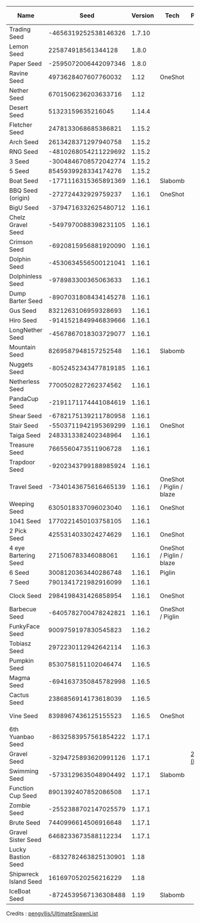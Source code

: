 | Name | Seed | Version | Tech | PB(Pure) | PB(All) | WR | TAS World-Record |
| --- | --- | --- | --- | --- | --- | --- | --- |
| Trading Seed | -4656319252538146326	 | 1.7.10 | |
| Lemon Seed | 225874918561344128 | 1.8.0 | |
| Paper Seed | -2595072006442097346	| 1.8.0 | |
| Ravine Seed | 4973628407607760032 | 1.12 | OneShot |
| Nether Seed | 6701506236203633716 | 1.12 | |
| Desert Seed | 51323159635216045 | 1.14.4 | |
| Fletcher Seed | 2478133068685386821 | 1.15.2 | |
| Arch Seed | 2613428371297940758 | 1.15.2 | |
| RNG Seed | -4810268054211229692 | 1.15.2 | |
| 3 Seed | -3004846708572042774 | 1.15.2 | |
| 5 Seed | 8545939928334174276 | 1.15.2 | |
| Boat Seed | -1771116315365891369 | 1.16.1 | Slabomb |
| BBQ Seed (origin) | -272724432929759237 | 1.16.1 | OneShot |
| BigU Seed | -3794716332625480712 | 1.16.1 | |
| Chelz Gravel Seed | -5497970088398231105 | 1.16.1 | |
| Crimson Seed | -6920815956881920090 | 1.16.1 | |
| Dolphin Seed | -4530634556500121041 | 1.16.1 | |
| Dolphinless Seed | -978983300365063633 | 1.16.1 | |
| Dump Barter Seed | -8907031808434145278 | 1.16.1 | |
| Gus Seed | 8321263106959328693 | 1.16.1 | |
| Hiro Seed | -9141521849946839666 | 1.16.1 | |
| LongNether Seed | -4567867018303729077 | 1.16.1 | |
| Mountain Seed | 8269587948157252548 | 1.16.1 | Slabomb |
| Nuggets Seed | -8052452343477819185 | 1.16.1 | |
| Netherless Seed | 7700502827262374562 | 1.16.1 | |
| PandaCup Seed | -2191171174441084619 | 1.16.1 | |
| Shear Seed | -6782175139211780958 | 1.16.1 | |
| Stair Seed | -5503711942195369299 | 1.16.1 | OneShot |
| Taiga Seed | 2483313382402348964 | 1.16.1 | |
| Treasure Seed | 7665560473511906728 | 1.16.1 | |
| Trapdoor Seed | -9202343799188985924 | 1.16.1 | |
| Travel Seed | -7340143675616465139 | 1.16.1 | OneShot / Piglin / blaze |
| Weeping Seed | 6305018337096023040 | 1.16.1 | OneShot |
| 1041 Seed | 1770221450103758105 | 1.16.1 | |
| 2 Pick Seed | 4255314033024274629 | 1.16.1 | OneShot |
| 4 eye Bartering Seed | 271506783346088061 | 1.16.1 | OneShot / Piglin / blaze |
| 6 Seed | 3008120363440286748 | 1.16.1 | Piglin |
| 7 Seed | 7901341721982916099 | 1.16.1 | |
| Clock Seed | 2984198431426858954 | 1.16.1 | OneShot | | | [1:36 (r0hkx)](https://youtu.be/xNQtFdCGoxM) |
| Barbecue Seed | -6405782700478242821 | 1.16.1 | OneShot / Piglin | | | [1:36 (lowkey)](https://www.youtube.com/watch?v=uOUXZHQ_j10) |
| FunkyFace Seed | 9009759197830545823 | 1.16.2 | |
| Tobiasz Seed | 2972230112942642114 | 1.16.3 | |
| Pumpkin Seed | 8530758151102046474 | 1.16.5 | |
| Magma Seed | -6941637350845782998 | 1.16.5 | | 
| Cactus Seed | 2386856914173618039 | 1.16.5 | |
| Vine Seed | 8398967436125155523 | 1.16.5 | OneShot | | | [1:46 (ObvRak)](https://www.youtube.com/watch?v=YYiqUrks1Jo) |
| 6th Yuanbao Seed | -8632583957561854222 | 1.17.1 | |
| Gravel Seed | -3294725893620991126 | 1.17.1 | | [2:38.877 (Part5)](https://www.youtube.com/watch?v=bp8VXEb9KlE) | [1:29.610 (Part1)](https://www.youtube.com/watch?v=AHYdcUnabkM) | [1:53 (Rayoh)](https://www.youtube.com/watch?v=rRuCBIXkiYQ) | [1:45.467 (HanabiYaki)](https://www.youtube.com/watch?v=yf3RA1Uozuo) |
| Swimming Seed | -5733129635048904492 | 1.17.1 | Slabomb |
| Function Cup Seed | 8901392407852086508 | 1.17.1 | |
| Zombie Seed | -2552388702147025579 | 1.17.1 | |
| Brute Seed | 7440996614506916648 | 1.17.1 | |
| Gravel Sister Seed | 6468233673588112234 | 1.17.1 | |
| Lucky Bastion Seed | -6832782463825130901 | 1.18 | |
| Shipwreck Island Seed | 1616970520256216229 | 1.18 | |
| IceBoat Seed | -8724539567136308488 | 1.19 | Slabomb |

Credits : [pengyllis/UltimateSpawnList](https://github.com/pengyllis/UltimateSpawnList)
